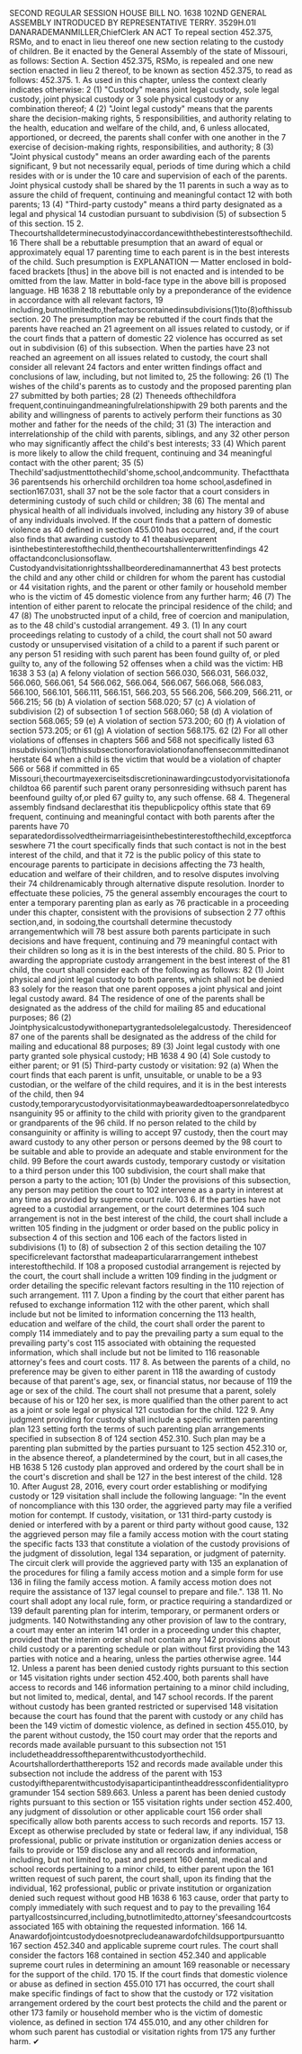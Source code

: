 SECOND REGULAR SESSION
HOUSE BILL NO. 1638
102ND GENERAL ASSEMBLY
INTRODUCED BY REPRESENTATIVE TERRY.
3529H.01I DANARADEMANMILLER,ChiefClerk
AN ACT
To repeal section 452.375, RSMo, and to enact in lieu thereof one new section relating to the
custody of children.
Be it enacted by the General Assembly of the state of Missouri, as follows:
Section A. Section 452.375, RSMo, is repealed and one new section enacted in lieu
2 thereof, to be known as section 452.375, to read as follows:
452.375. 1. As used in this chapter, unless the context clearly indicates otherwise:
2 (1) "Custody" means joint legal custody, sole legal custody, joint physical custody or
3 sole physical custody or any combination thereof;
4 (2) "Joint legal custody" means that the parents share the decision-making rights,
5 responsibilities, and authority relating to the health, education and welfare of the child, and,
6 unless allocated, apportioned, or decreed, the parents shall confer with one another in the
7 exercise of decision-making rights, responsibilities, and authority;
8 (3) "Joint physical custody" means an order awarding each of the parents significant,
9 but not necessarily equal, periods of time during which a child resides with or is under the
10 care and supervision of each of the parents. Joint physical custody shall be shared by the
11 parents in such a way as to assure the child of frequent, continuing and meaningful contact
12 with both parents;
13 (4) "Third-party custody" means a third party designated as a legal and physical
14 custodian pursuant to subdivision (5) of subsection 5 of this section.
15 2. Thecourtshalldeterminecustodyinaccordancewiththebestinterestsofthechild.
16 There shall be a rebuttable presumption that an award of equal or approximately equal
17 parenting time to each parent is in the best interests of the child. Such presumption is
EXPLANATION — Matter enclosed in bold-faced brackets [thus] in the above bill is not enacted and is
intended to be omitted from the law. Matter in bold-face type in the above bill is proposed language.
HB 1638 2
18 rebuttable only by a preponderance of the evidence in accordance with all relevant factors,
19 including,butnotlimitedto,thefactorscontainedinsubdivisions(1)to(8)ofthissubsection.
20 The presumption may be rebutted if the court finds that the parents have reached an
21 agreement on all issues related to custody, or if the court finds that a pattern of domestic
22 violence has occurred as set out in subdivision (6) of this subsection. When the parties have
23 not reached an agreement on all issues related to custody, the court shall consider all relevant
24 factors and enter written findings offact and conclusions of law, including, but not limited to,
25 the following:
26 (1) The wishes of the child's parents as to custody and the proposed parenting plan
27 submitted by both parties;
28 (2) Theneeds ofthechildfora frequent,continuingandmeaningfulrelationshipwith
29 both parents and the ability and willingness of parents to actively perform their functions as
30 mother and father for the needs of the child;
31 (3) The interaction and interrelationship of the child with parents, siblings, and any
32 other person who may significantly affect the child's best interests;
33 (4) Which parent is more likely to allow the child frequent, continuing and
34 meaningful contact with the other parent;
35 (5) Thechild'sadjustmenttothechild'shome,school,andcommunity. Thefactthata
36 parentsends his orherchild orchildren toa home school,asdefined in section167.031, shall
37 not be the sole factor that a court considers in determining custody of such child or children;
38 (6) The mental and physical health of all individuals involved, including any history
39 of abuse of any individuals involved. If the court finds that a pattern of domestic violence as
40 defined in section 455.010 has occurred, and, if the court also finds that awarding custody to
41 theabusiveparent isinthebestinterestofthechild,thenthecourtshallenterwrittenfindings
42 offactandconclusionsoflaw. Custodyandvisitationrightsshallbeorderedinamannerthat
43 best protects the child and any other child or children for whom the parent has custodial or
44 visitation rights, and the parent or other family or household member who is the victim of
45 domestic violence from any further harm;
46 (7) The intention of either parent to relocate the principal residence of the child; and
47 (8) The unobstructed input of a child, free of coercion and manipulation, as to the
48 child's custodial arrangement.
49 3. (1) In any court proceedings relating to custody of a child, the court shall not
50 award custody or unsupervised visitation of a child to a parent if such parent or any person
51 residing with such parent has been found guilty of, or pled guilty to, any of the following
52 offenses when a child was the victim:
HB 1638 3
53 (a) A felony violation of section 566.030, 566.031, 566.032, 566.060, 566.061,
54 566.062, 566.064, 566.067, 566.068, 566.083, 566.100, 566.101, 566.111, 566.151, 566.203,
55 566.206, 566.209, 566.211, or 566.215;
56 (b) A violation of section 568.020;
57 (c) A violation of subdivision (2) of subsection 1 of section 568.060;
58 (d) A violation of section 568.065;
59 (e) A violation of section 573.200;
60 (f) A violation of section 573.205; or
61 (g) A violation of section 568.175.
62 (2) For all other violations of offenses in chapters 566 and 568 not specifically listed
63 insubdivision(1)ofthissubsectionorforaviolationofanoffensecommittedinanotherstate
64 when a child is the victim that would be a violation of chapter 566 or 568 if committed in
65 Missouri,thecourtmayexerciseitsdiscretioninawardingcustodyorvisitationofachildtoa
66 parentif such parent orany personresiding withsuch parent has beenfound guilty of,or pled
67 guilty to, any such offense.
68 4. Thegeneral assembly findsand declaresthat itis thepublicpolicy ofthis state that
69 frequent, continuing and meaningful contact with both parents after the parents have
70 separatedordissolvedtheirmarriageisinthebestinterestofthechild,exceptforcaseswhere
71 the court specifically finds that such contact is not in the best interest of the child, and that it
72 is the public policy of this state to encourage parents to participate in decisions affecting the
73 health, education and welfare of their children, and to resolve disputes involving their
74 childrenamicably through alternative dispute resolution. Inorder to effectuate these policies,
75 the general assembly encourages the court to enter a temporary parenting plan as early as
76 practicable in a proceeding under this chapter, consistent with the provisions of subsection 2
77 ofthis section,and, in sodoing,the courtshall determine thecustody arrangementwhich will
78 best assure both parents participate in such decisions and have frequent, continuing and
79 meaningful contact with their children so long as it is in the best interests of the child.
80 5. Prior to awarding the appropriate custody arrangement in the best interest of the
81 child, the court shall consider each of the following as follows:
82 (1) Joint physical and joint legal custody to both parents, which shall not be denied
83 solely for the reason that one parent opposes a joint physical and joint legal custody award.
84 The residence of one of the parents shall be designated as the address of the child for mailing
85 and educational purposes;
86 (2) Jointphysicalcustodywithonepartygrantedsolelegalcustody. Theresidenceof
87 one of the parents shall be designated as the address of the child for mailing and educational
88 purposes;
89 (3) Joint legal custody with one party granted sole physical custody;
HB 1638 4
90 (4) Sole custody to either parent; or
91 (5) Third-party custody or visitation:
92 (a) When the court finds that each parent is unfit, unsuitable, or unable to be a
93 custodian, or the welfare of the child requires, and it is in the best interests of the child, then
94 custody,temporarycustodyorvisitationmaybeawardedtoapersonrelatedbyconsanguinity
95 or affinity to the child with priority given to the grandparent or grandparents of the
96 child. If no person related to the child by consanguinity or affinity is willing to accept
97 custody, then the court may award custody to any other person or persons deemed by the
98 court to be suitable and able to provide an adequate and stable environment for the child.
99 Before the court awards custody, temporary custody or visitation to a third person under this
100 subdivision, the court shall make that person a party to the action;
101 (b) Under the provisions of this subsection, any person may petition the court to
102 intervene as a party in interest at any time as provided by supreme court rule.
103 6. If the parties have not agreed to a custodial arrangement, or the court determines
104 such arrangement is not in the best interest of the child, the court shall include a written
105 finding in the judgment or order based on the public policy in subsection 4 of this section and
106 each of the factors listed in subdivisions (1) to (8) of subsection 2 of this section detailing the
107 specificrelevant factorsthat madeaparticulararrangement inthebest interestofthechild. If
108 a proposed custodial arrangement is rejected by the court, the court shall include a written
109 finding in the judgment or order detailing the specific relevant factors resulting in the
110 rejection of such arrangement.
111 7. Upon a finding by the court that either parent has refused to exchange information
112 with the other parent, which shall include but not be limited to information concerning the
113 health, education and welfare of the child, the court shall order the parent to comply
114 immediately and to pay the prevailing party a sum equal to the prevailing party's cost
115 associated with obtaining the requested information, which shall include but not be limited to
116 reasonable attorney's fees and court costs.
117 8. As between the parents of a child, no preference may be given to either parent in
118 the awarding of custody because of that parent's age, sex, or financial status, nor because of
119 the age or sex of the child. The court shall not presume that a parent, solely because of his or
120 her sex, is more qualified than the other parent to act as a joint or sole legal or physical
121 custodian for the child.
122 9. Any judgment providing for custody shall include a specific written parenting plan
123 setting forth the terms of such parenting plan arrangements specified in subsection 8 of
124 section 452.310. Such plan may be a parenting plan submitted by the parties pursuant to
125 section 452.310 or, in the absence thereof, a plandetermined by the court, but in all cases,the
HB 1638 5
126 custody plan approved and ordered by the court shall be in the court's discretion and shall be
127 in the best interest of the child.
128 10. After August 28, 2016, every court order establishing or modifying custody or
129 visitation shall include the following language: "In the event of noncompliance with this
130 order, the aggrieved party may file a verified motion for contempt. If custody, visitation, or
131 third-party custody is denied or interfered with by a parent or third party without good cause,
132 the aggrieved person may file a family access motion with the court stating the specific facts
133 that constitute a violation of the custody provisions of the judgment of dissolution, legal
134 separation, or judgment of paternity. The circuit clerk will provide the aggrieved party with
135 an explanation of the procedures for filing a family access motion and a simple form for use
136 in filing the family access motion. A family access motion does not require the assistance of
137 legal counsel to prepare and file.".
138 11. No court shall adopt any local rule, form, or practice requiring a standardized or
139 default parenting plan for interim, temporary, or permanent orders or judgments.
140 Notwithstanding any other provision of law to the contrary, a court may enter an interim
141 order in a proceeding under this chapter, provided that the interim order shall not contain any
142 provisions about child custody or a parenting schedule or plan without first providing the
143 parties with notice and a hearing, unless the parties otherwise agree.
144 12. Unless a parent has been denied custody rights pursuant to this section or
145 visitation rights under section 452.400, both parents shall have access to records and
146 information pertaining to a minor child including, but not limited to, medical, dental, and
147 school records. If the parent without custody has been granted restricted or supervised
148 visitation because the court has found that the parent with custody or any child has been the
149 victim of domestic violence, as defined in section 455.010, by the parent without custody, the
150 court may order that the reports and records made available pursuant to this subsection not
151 includetheaddressoftheparentwithcustodyorthechild. Acourtshallorderthatthereports
152 and records made available under this subsection not include the address of the parent with
153 custodyiftheparentwithcustodyisaparticipantintheaddressconfidentialityprogramunder
154 section 589.663. Unless a parent has been denied custody rights pursuant to this section or
155 visitation rights under section 452.400, any judgment of dissolution or other applicable court
156 order shall specifically allow both parents access to such records and reports.
157 13. Except as otherwise precluded by state or federal law, if any individual,
158 professional, public or private institution or organization denies access or fails to provide or
159 disclose any and all records and information, including, but not limited to, past and present
160 dental, medical and school records pertaining to a minor child, to either parent upon the
161 written request of such parent, the court shall, upon its finding that the individual,
162 professional, public or private institution or organization denied such request without good
HB 1638 6
163 cause, order that party to comply immediately with such request and to pay to the prevailing
164 partyallcostsincurred,including,butnotlimitedto,attorney'sfeesandcourtcostsassociated
165 with obtaining the requested information.
166 14. Anawardofjointcustodydoesnotprecludeanawardofchildsupportpursuantto
167 section 452.340 and applicable supreme court rules. The court shall consider the factors
168 contained in section 452.340 and applicable supreme court rules in determining an amount
169 reasonable or necessary for the support of the child.
170 15. If the court finds that domestic violence or abuse as defined in section 455.010
171 has occurred, the court shall make specific findings of fact to show that the custody or
172 visitation arrangement ordered by the court best protects the child and the parent or other
173 family or household member who is the victim of domestic violence, as defined in section
174 455.010, and any other children for whom such parent has custodial or visitation rights from
175 any further harm.
✔